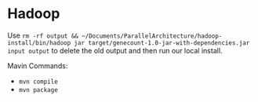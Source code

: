 # Hadoop
Use `rm -rf output && ~/Documents/ParallelArchitecture/hadoop-install/bin/hadoop jar target/genecount-1.0-jar-with-dependencies.jar input output` to delete the old output and then run our local install.

Mavin Commands:
* `mvn compile`
* `mvn package`

